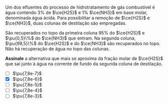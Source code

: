 Um dos efluentes do processo de hidrotratamento de gás combustível é água contendo $3\%$ de $\ce{H2S}$ e $1\%$ $\ce{NH3}$ em base molar, denominada água ácida. Para possibilitar a remoção de $\ce{H2S}$ e $\ce{NH3}$, duas colunas de destilação são empregadas.

São recuperados no topo da primeira coluna $95\%$ do $\ce{H2S}$ e $\pu{0,5}\%$ do $\ce{NH3}$ que entram. Na segunda coluna, $\pu{99,5}\%$ do $\ce{H2S}$ e do $\ce{NH3}$ são recuperados no topo. Não há recuperação de água no topo das colunas.

**Assinale** a alternativa que mais se aproxima da fração molar de $\ce{H2S}$ que sai junto à água na corrente de fundo da segunda coluna de destilação.

- [ ] $\pu{7,8e-7}$
- [x] $\pu{7,8e-6}$
- [ ] $\pu{7,8e-5}$
- [ ] $\pu{7,8e-4}$
- [ ] $\pu{7,8e-3}$
